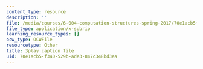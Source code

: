 ```yaml
---
content_type: resource
description: ''
file: /media/courses/6-004-computation-structures-spring-2017/70e1acb5f340529bade3847c348bd3ea_br3mu-IK9N8.vtt
file_type: application/x-subrip
learning_resource_types: []
ocw_type: OCWFile
resourcetype: Other
title: 3play caption file
uid: 70e1acb5-f340-529b-ade3-847c348bd3ea
---
```

